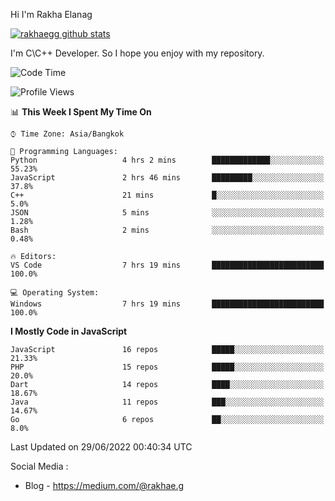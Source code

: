 Hi I'm Rakha Elanag


[![rakhaegg github stats](https://github-readme-stats.vercel.app/api?username=rakhaegg)](https://github.com/rakhaegg/rakhaegg)

I'm C\C++ Developer. So I hope you enjoy with my repository. 



<!--START_SECTION:waka-->
![Code Time](http://img.shields.io/badge/Code%20Time-0%20secs-blue)

![Profile Views](http://img.shields.io/badge/Profile%20Views-0-blue)

📊 **This Week I Spent My Time On** 

```text
⌚︎ Time Zone: Asia/Bangkok

💬 Programming Languages: 
Python                   4 hrs 2 mins        █████████████░░░░░░░░░░░░   55.23% 
JavaScript               2 hrs 46 mins       █████████░░░░░░░░░░░░░░░░   37.8% 
C++                      21 mins             █░░░░░░░░░░░░░░░░░░░░░░░░   5.0% 
JSON                     5 mins              ░░░░░░░░░░░░░░░░░░░░░░░░░   1.28% 
Bash                     2 mins              ░░░░░░░░░░░░░░░░░░░░░░░░░   0.48%

🔥 Editors: 
VS Code                  7 hrs 19 mins       █████████████████████████   100.0%

💻 Operating System: 
Windows                  7 hrs 19 mins       █████████████████████████   100.0%

```

**I Mostly Code in JavaScript** 

```text
JavaScript               16 repos            █████░░░░░░░░░░░░░░░░░░░░   21.33% 
PHP                      15 repos            █████░░░░░░░░░░░░░░░░░░░░   20.0% 
Dart                     14 repos            ████░░░░░░░░░░░░░░░░░░░░░   18.67% 
Java                     11 repos            ███░░░░░░░░░░░░░░░░░░░░░░   14.67% 
Go                       6 repos             ██░░░░░░░░░░░░░░░░░░░░░░░   8.0%

```



 Last Updated on 29/06/2022 00:40:34 UTC
<!--END_SECTION:waka-->

Social Media : 
- Blog - https://medium.com/@rakhae.g
